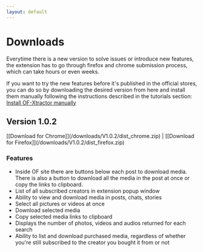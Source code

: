 ```yaml
---
layout: default
---
```


# Downloads

Everytime there is a new version to solve issues or introduce new features, the extension has to go through firefox and chrome submission process, which can take hours or even weeks.

If you want to try the new features before it's published in the official stores, you can do so by downloading the desired version from here and install them manually following the instructions described in the tutorials section: [Install OF-Xtractor manually](./tutorial#install)

## Version 1.0.2

\[[Download for Chrome]\](/downloads/V1.0.2/dist_chrome.zip)  \|  \[[Download for Firefox]\](/downloads/V1.0.2/dist_firefox.zip)

### Features

* Inside OF site there are buttons below each post to download media. There is also a button to download all the media in the post at once or copy the links to clipboard.
* List of all subscribed creators in extension popup window
* Ability to view and download media in posts, chats, stories
* Select all pictures or videos at once
* Download selected media
* Copy selected media links to clipboard
* Displays the number of photos, videos and audios returned for each search
* Ability to list and download purchased media, regardless of whether you're still subscribed to the creator you bought it from or not
